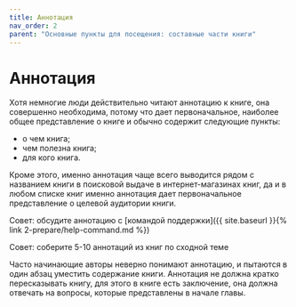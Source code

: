 ```yaml
---
title: Аннотация
nav_order: 2
parent: "Основные пункты для посещения: составные части книги"
---
```


# Аннотация

Хотя немногие люди действительно читают аннотацию к книге, она
совершенно необходима, потому что дает первоначальное, наиболее общее
представление о книге и обычно содержит следующие пункты:
- о чем книга;
- чем полезна книга;
- для кого книга.

Кроме этого, именно аннотация чаще всего выводится рядом с названием
книги в поисковой выдаче в интернет-магазинах книг, да и в любом
списке книг именно аннотация дает первоначальное представление о
целевой аудитории книги.

Совет: обсудите аннотацию с [командой поддержки]({{ site.baseurl }}{% link 2-prepare/help-command.md %})

Совет: соберите 5-10 аннотаций из книг по сходной теме

Часто начинающие авторы неверно понимают аннотацию, и пытаются в один
абзац уместить содержание книги.  Аннотация не должна кратко
пересказывать книгу, для этого в книге есть заключение, она должна
отвечать на вопросы, которые представлены в начале главы.
